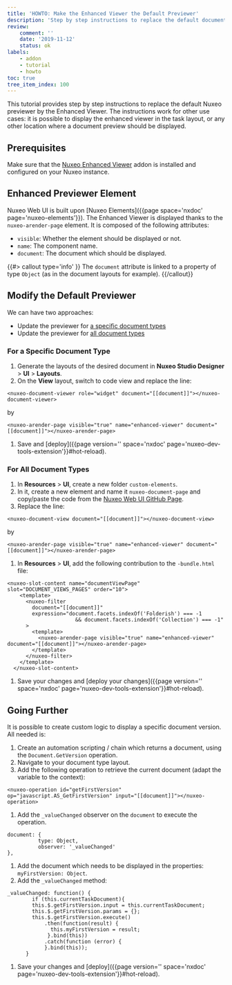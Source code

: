 ```yaml
---
title: 'HOWTO: Make the Enhanced Viewer the Default Previewer'
description: 'Step by step instructions to replace the default document preview element by the enhanced viewer element'
review:
    comment: ''
    date: '2019-11-12'
    status: ok
labels:
    - addon
    - tutorial
    - howto
toc: true
tree_item_index: 100
---
```


This tutorial provides step by step instructions to replace the default Nuxeo previewer by the Enhanced Viewer. The instructions work for other use cases: it is possible to display the enhanced viewer in the task layout, or any other location where a document preview should be displayed.

## Prerequisites

Make sure that the [Nuxeo Enhanced Viewer](https://connect.nuxeo.com/nuxeo/site/marketplace/package/nuxeo-arender) addon is installed and configured on your Nuxeo instance.

## Enhanced Previewer Element

Nuxeo Web UI is built upon [Nuxeo Elements]({{page space='nxdoc' page='nuxeo-elements'}}). The Enhanced Viewer is displayed thanks to the `nuxeo-arender-page` element. It is composed of the following attributes:

- `visible`: Whether the element should be displayed or not.
- `name`: The component name.
- `document`: The document which should be displayed.

{{#> callout type='info' }}
The `document` attribute is linked to a property of type `Object` (as in the document layouts for example).
{{/callout}}

## Modify the Default Previewer

We can have two approaches:
- Update the previewer for [a specific document types](#for-a-specific-document-type)
- Update the previewer for [all document types](#for-all-document-types)

### For a Specific Document Type

1. Generate the layouts of the desired document in **Nuxeo Studio Designer** > **UI** > **Layouts**.
1. On the **View** layout, switch to code view and replace the line:</br>
  ```
  <nuxeo-document-viewer role="widget" document="[[document]]"></nuxeo-document-viewer>
  ```

  by

  ```
  <nuxeo-arender-page visible="true" name="enhanced-viewer" document="[[document]]"></nuxeo-arender-page>
  ```
1. Save and [deploy]({{page version='' space='nxdoc' page='nuxeo-dev-tools-extension'}}#hot-reload).

### For All Document Types

1. In **Resources** > **UI**, create a new folder `custom-elements`.
1. In it, create a new element and name it `nuxeo-document-page` and copy/paste the code from the [Nuxeo Web UI GitHub Page](https://github.com/nuxeo/nuxeo-web-ui/blob/10.10/elements/document/nuxeo-document-page.html).
1. Replace the line:</br>
  ```
  <nuxeo-document-view document="[[document]]"></nuxeo-document-view>
  ```
  by

  ```
  <nuxeo-arender-page visible="true" name="enhanced-viewer" document="[[document]]"></nuxeo-arender-page>
  ```
1. In **Resources** > **UI**, add the following contribution to the `-bundle.html` file:

  ```
  <nuxeo-slot-content name="documentViewPage" slot="DOCUMENT_VIEWS_PAGES" order="10">
      <template>
        <nuxeo-filter
          document="[[document]]"
          expression="document.facets.indexOf('Folderish') === -1
                      	&& document.facets.indexOf('Collection') === -1"
      	>
          <template>
            <nuxeo-arender-page visible="true" name="enhanced-viewer" document="[[document]]"></nuxeo-arender-page>
          </template>
        </nuxeo-filter>
      </template>
    </nuxeo-slot-content>
  ```
1. Save your changes and [deploy your changes]({{page version='' space='nxdoc' page='nuxeo-dev-tools-extension'}}#hot-reload).

## Going Further

It is possible to create custom logic to display a specific document version. All needed is:

1. Create an automation scripting / chain which returns a document, using the `Document.GetVersion` operation.
1. Navigate to your document type layout.
1. Add the following operation to retrieve the current document (adapt the variable to the context):
  ```
  <nuxeo-operation id="getFirstVersion" op="javascript.AS_GetFirstVersion" input="[[document]]"></nuxeo-operation>
  ```

1. Add the `_valueChanged` observer on the `document` to execute the operation.
  ```
  document: {
            type: Object,
            observer: '_valueChanged'
  },
  ```

1. Add the document which needs to be displayed in the properties: `myFirstVersion: Object`.
1. Add the `_valueChanged` method:
```
_valueChanged: function() {
        if (this.currentTaskDocument){
        this.$.getFirstVersion.input = this.currentTaskDocument;
        this.$.getFirstVersion.params = {};
        this.$.getFirstVersion.execute()
            .then(function(result) {
              this.myFirstVersion = result;
             }.bind(this))
            .catch(function (error) {
            }.bind(this));
      }
```
1. Save your changes and [deploy]({{page version='' space='nxdoc' page='nuxeo-dev-tools-extension'}}#hot-reload).
